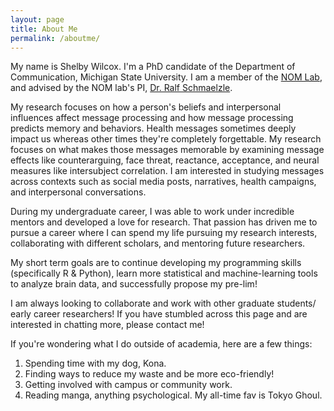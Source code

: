 ```yaml
---
layout: page
title: About Me
permalink: /aboutme/
---
```

My name is Shelby Wilcox. I'm a PhD candidate of the Department of Communication, Michigan State University. I am a member of the [NOM Lab](https://nomcomm.github.io/ "NOM Lab"), and advised by the NOM lab's PI, [Dr. Ralf Schmaelzle](http://www.ralfschmaelzle.net/ "Dr. Ralf Schmaelzle").

My research focuses on how a person's beliefs and interpersonal influences affect message processing and how message processing predicts memory and behaviors. Health messages sometimes deeply impact us whereas other times they're completely forgettable. My research focuses on what makes those messages memorable by examining message effects like counterarguing, face threat, reactance, acceptance, and neural measures like intersubject correlation. I am interested in studying messages across contexts such as social media posts, narratives, health campaigns, and interpersonal conversations. 

During my undergraduate career, I was able to work under incredible mentors and developed a love for research. That passion has driven me to pursue a career where I can spend my life pursuing my research interests, collaborating with different scholars, and mentoring future researchers.

My short term goals are to continue developing my programming skills (specifically R & Python), learn more statistical and machine-learning tools to analyze brain data, and successfully propose my pre-lim!

I am always looking to collaborate and work with other graduate students/ early career researchers! If you have stumbled across this page and are interested in chatting more, please contact me!

If you're wondering what I do outside of academia, here are a few things:
1. Spending time with my dog, Kona.
2. Finding ways to reduce my waste and be more eco-friendly!
3. Getting involved with campus or community work.
4. Reading manga, anything psychological. My all-time fav is Tokyo Ghoul.
